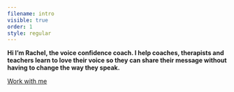 ```yaml
---
filename: intro
visible: true
order: 1
style: regular
---
```

**Hi I’m Rachel, the voice confidence coach. I help coaches, therapists and teachers learn to love their voice so they can share their message without having to change the way they speak.**

<div class="centred"><a class="cta" href="/workwithme">Work with me</a></div>